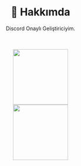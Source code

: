 <div align="center">
  <h1>🍻 Hakkımda</h1>
  <p>Discord Onaylı Geliştiriciyim.</p>
  <br>
  <br>

<div align = "center">
<img src = "https://github-readme-stats.vercel.app/api?username=Paralox&show_icons=true&theme=tokyonight" width = "% 100" height = "150px" />
  <br>
<img src = "https://github-readme-stats.vercel.app/api/top-langs/?username=iUgur&layout=compact&theme=tokyonight" width = "% 100" height = "150px"  />
  <br> 
</div>
